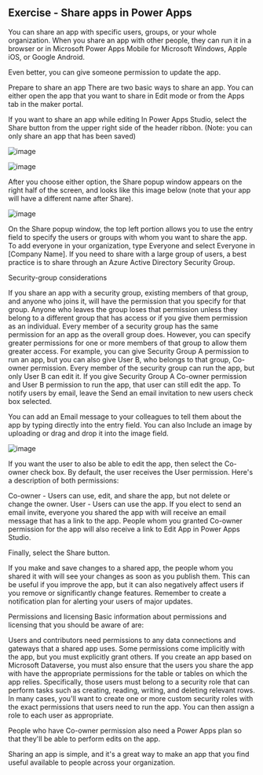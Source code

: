 ## Exercise - Share apps in Power Apps

You can share an app with specific users, groups, or your whole organization. When you share an app with other people, they can run it in a browser or in Microsoft Power Apps Mobile for Microsoft Windows, Apple iOS, or Google Android.

Even better, you can give someone permission to update the app.

Prepare to share an app
There are two basic ways to share an app. You can either open the app that you want to share in Edit mode or from the Apps tab in the maker portal.

If you want to share an app while editing In Power Apps Studio, select the Share button from the upper right side of the header ribbon. (Note: you can only share an app that has been saved)


![image](https://github.com/adeleke123/Power-Platform/assets/51156057/61789747-5bf1-43a2-af17-337e5d417df3)

![image](https://github.com/adeleke123/Power-Platform/assets/51156057/361ee688-bdca-4d64-8b5d-3e9e05c14207)


After you choose either option, the Share popup window appears on the right half of the screen, and looks like this image below (note that your app will have a different name after Share).

![image](https://github.com/adeleke123/Power-Platform/assets/51156057/8412c6e6-2110-4331-98bd-87268d6c9802)


On the Share popup window, the top left portion allows you to use the entry field to specify the users or groups with whom you want to share the app. To add everyone in your organization, type Everyone and select Everyone in [Company Name]. If you need to share with a large group of users, a best practice is to share through an Azure Active Directory Security Group.

Security-group considerations

If you share an app with a security group, existing members of that group, and anyone who joins it, will have the permission that you specify for that group. Anyone who leaves the group loses that permission unless they belong to a different group that has access or if you give them permission as an individual.
Every member of a security group has the same permission for an app as the overall group does. However, you can specify greater permissions for one or more members of that group to allow them greater access. For example, you can give Security Group A permission to run an app, but you can also give User B, who belongs to that group, Co-owner permission. Every member of the security group can run the app, but only User B can edit it. If you give Security Group A Co-owner permission and User B permission to run the app, that user can still edit the app.
To notify users by email, leave the Send an email invitation to new users check box selected.

You can add an Email message to your colleagues to tell them about the app by typing directly into the entry field. You can also Include an image by uploading or drag and drop it into the image field.


![image](https://github.com/adeleke123/Power-Platform/assets/51156057/ab2303be-4566-4800-a2d1-7e84e93c28fd)

If you want the user to also be able to edit the app, then select the Co-owner check box. By default, the user receives the User permission. Here's a description of both permissions:

Co-owner - Users can use, edit, and share the app, but not delete or change the owner.
User - Users can use the app.
If you elect to send an email invite, everyone you shared the app with will receive an email message that has a link to the app. People whom you granted Co-owner permission for the app will also receive a link to Edit App in Power Apps Studio.

Finally, select the Share button.

If you make and save changes to a shared app, the people whom you shared it with will see your changes as soon as you publish them. This can be useful if you improve the app, but it can also negatively affect users if you remove or significantly change features. Remember to create a notification plan for alerting your users of major updates.

Permissions and licensing
Basic information about permissions and licensing that you should be aware of are:

Users and contributors need permissions to any data connections and gateways that a shared app uses. Some permissions come implicitly with the app, but you must explicitly grant others. If you create an app based on Microsoft Dataverse, you must also ensure that the users you share the app with have the appropriate permissions for the table or tables on which the app relies. Specifically, those users must belong to a security role that can perform tasks such as creating, reading, writing, and deleting relevant rows. In many cases, you'll want to create one or more custom security roles with the exact permissions that users need to run the app. You can then assign a role to each user as appropriate.

People who have Co-owner permission also need a Power Apps plan so that they'll be able to perform edits on the app.

Sharing an app is simple, and it's a great way to make an app that you find useful available to people across your organization.
